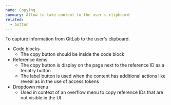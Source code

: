 ```yaml
---
name: Copying
summary: Allow to take content to the user's clipboard
related:
  - button
---
```


To capture information from GitLab to the user's clipboard.

- Code blocks
    - The copy button should be inside the code block
- Reference items
    - The copy button is display on the page next to the reference ID as a teriatry button
    - The label button is used when the content has additional actions like reveal as in the use of access tokens
- Dropdown menu
    - Used in context of an overflow menu to copy reference IDs that are not visible in the UI
